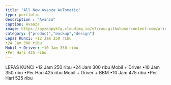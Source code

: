 ```yaml
---
title: "All New Avanza AuTomatic"
type: portfolio
description : "Avanza"
caption: Avanza
image: https://ayzeapykfq.cloudimg.io/v7/raw.githubusercontent.com/ariefbuddies/bening-out/master/uploads/m1.webp
category: ["product","mockup","design"]
Lepas Kunci: •12 Jam 250 ribu
•24 Jam 300 ribu
Mobil + Driver: •10 Jam 350 ribu
•Per Hari 425 ribu
---
```

LEPAS KUNCI
•12 Jam 250 ribu
•24 Jam 300 ribu
Mobil + Driver
•10 Jam 350 ribu
•Per Hari 425 ribu
Mobil + Driver + BBM
•10 Jam 475 ribu
•Per Hari 525 ribu
